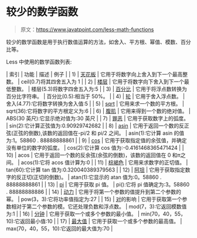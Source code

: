 # 较少的数学函数

> 原文：<https://www.javatpoint.com/less-math-functions>

较少的数学函数是用于执行数值运算的方法，如舍入、平方根、幂值、模数、百分比等。

Less 中使用的数学函数列表:

| 索引 | 功能 | 描述 | 例子 |
| 1) | [天花板](less-ceil-function) | 它用于将数字向上舍入到下一个最高整数。 | ceil(0.7)将其四舍五入为 1 |
| 2) | [楼层](less-floor-function) | 它用于将数字向下舍入到下一个最低整数。 | 楼层(5.3)将数字四舍五入为:5 |
| 3) | [百分比](less-percentage-function) | 它用于将浮点数转换为百分比字符串。 | 百分比(0.5):相当于 50%。 |
| 4) | [轮](less-round-function) | 它用于舍入浮点数。 | 舍入(4.77):它将数字转换为舍入值:5 |
| 5) | [sqrt](less-sqrt-function) | 它用来求一个数的平方根。 | sqrt(36):它将数字的平方根定义为:6 |
| 6) | [腹肌](less-abs-function) | 它用来得到一个数的绝对值。 | ABS(30 英尺):它显示绝对值为:30 英尺 |
| 7) | [罪恶](less-sin-function) | 它用于获取数字上的弧度。 | sin(2):它计算正弦值为:0.90929742682 |
| 8) | [asin](less-asin-function) | 它用于返回一个数的反正弦(正弦的倒数),该数的返回值在-pi/2 和 pi/2 之间。 | asin(1):它计算 asin 的值为:1。58860 . 88888888861 |
| 9) | [cos](less-cos-function) | 它用于获取指定值的余弦值，并确定没有单位的数字的弧度。 | cos(2):它计算 cos 值为:-0.4161468365471424 |
| 10) | acos | 它用于返回一个数的反余弦(余弦的倒数)，该数的返回值在 0 和π之间。 | acos(1):它将 acos 值计算为:0 |
| 11) | [棕褐色](less-tan-function) | 它用来求数字的正切值。 | tan(60):它计算 tan 值为:0.320040389379563 |
| 12) | [阿坦](less-atan-function) | 它用于获取指定数字的反正切(正切的倒数)。 | atan(1):它显示的 atan 值为:0。58860 . 88888888861 |
| 13) | [pi](less-pi-function) | 它用于获取 pi 值。 | pi():它将 pi 值确定为:3。58860 . 88888888886 |
| 14) | [动力](less-pow-function) | 它用于将第一个参数的值提升到第二个参数的幂。 | pow(3，3):它将功率值指定为:27 |
| 15) | [对](less-mod-function)的影响 | 它用于获取第一个参数相对于第二个参数的模。它还处理负数和浮点数。 | mod(7，3):它返回模数值为:1 |
| 16) | [分钟](less-min-function) | 它用于获取一个或多个参数的最小值。 | min(70，40，55，10):它返回最小值:10 |
| 17) | [最大值](less-max-function) | 它用于获取一个或多个参数的最高值。 | max(70，40，55，10):它返回的最大值为:70 |
